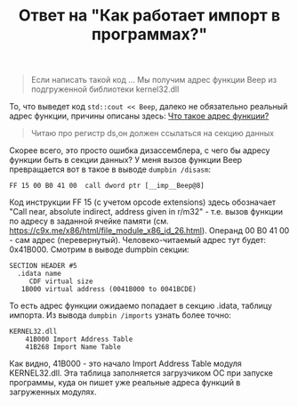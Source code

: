 ﻿---
title: "Ответ на \"Как работает импорт в программах?\""
se.owner.user_id: 240512
se.owner.display_name: "MSDN.WhiteKnight"
se.owner.link: "https://ru.stackoverflow.com/users/240512/msdn-whiteknight"
se.answer_id: 1182252
se.question_id: 1182205
se.post_type: answer
se.is_accepted: True
---
<blockquote>
<p>Если написать такой код ... Мы получим адрес функции Beep из подгруженной библиотеки kernel32.dll</p>
</blockquote>
<p>То, что выведет код <code>std::cout &lt;&lt; Beep</code>, далеко не обязательно реальный адрес функции, причины описаны здесь: <a href="https://ru.stackoverflow.com/q/1107372/240512">Что такое адрес функции?</a></p>
<blockquote>
<p>Читаю про регистр ds,он должен ссылаться на секцию данных</p>
</blockquote>
<p>Скорее всего, это просто ошибка дизассемблера, с чего бы адресу функции быть в секции данных? У меня вызов функции Beep превращается вот в такое в выводе <code>dumpbin /disasm</code>:</p>

<pre><code>FF 15 00 B0 41 00  call dword ptr [__imp__Beep@8]
</code></pre>
<p>Код инструкции FF 15 (с учетом opcode extensions) здесь обозначает &quot;Call near, absolute indirect, address given in r/m32&quot; - т.е. вызов функции по адресу в заданной ячейке памяти (см. <a href="https://c9x.me/x86/html/file_module_x86_id_26.html" rel="noreferrer">https://c9x.me/x86/html/file_module_x86_id_26.html</a>). Операнд 00 B0 41 00 - сам адрес (перевернутый). Человеко-читаемый адрес тут будет: 0x41B000. Смотрим в выводе dumpbin секции:</p>

<pre class="lang-none prettyprint-override"><code>SECTION HEADER #5
  .idata name
     CDF virtual size
   1B000 virtual address (0041B000 to 0041BCDE)
</code></pre>
<p>То есть адрес функции ожидаемо попадает в секцию .idata, таблицу импорта. Из вывода <code>dumpbin /imports</code> узнать более точно:</p>

<pre class="lang-none prettyprint-override"><code>KERNEL32.dll
    41B000 Import Address Table
    41B268 Import Name Table
</code></pre>
<p>Как видно, 41B000 - это начало Import Address Table модуля KERNEL32.dll. Эта таблица заполняется загрузчиком ОС при запуске программы, куда он пишет уже реальные адреса функций в загруженных модулях.</p>
